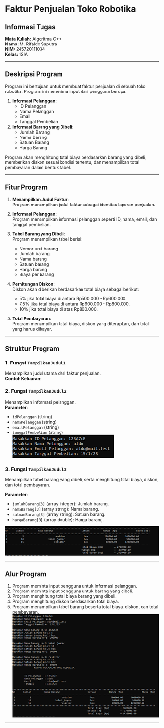 # Faktur Penjualan Toko Robotika

## Informasi Tugas
**Mata Kuliah:** Algoritma C++  
**Nama:** M. Rifaldo Saputra  
**NIM:** 245720111034  
**Kelas:** 1SIA  

---

## Deskripsi Program
Program ini bertujuan untuk membuat faktur penjualan di sebuah toko robotika. Program ini menerima input dari pengguna berupa:  
1. **Informasi Pelanggan**:  
   - ID Pelanggan  
   - Nama Pelanggan  
   - Email  
   - Tanggal Pembelian  
2. **Informasi Barang yang Dibeli**:  
   - Jumlah Barang  
   - Nama Barang  
   - Satuan Barang  
   - Harga Barang  

Program akan menghitung total biaya berdasarkan barang yang dibeli, memberikan diskon sesuai kondisi tertentu, dan menampilkan total pembayaran dalam bentuk tabel.

---

## Fitur Program
1. **Menampilkan Judul Faktur**:  
   Program menampilkan judul faktur sebagai identitas laporan penjualan.  

2. **Informasi Pelanggan**:  
   Program menampilkan informasi pelanggan seperti ID, nama, email, dan tanggal pembelian.  

3. **Tabel Barang yang Dibeli**:  
   Program menampilkan tabel berisi:  
   - Nomor urut barang  
   - Jumlah barang  
   - Nama barang  
   - Satuan barang  
   - Harga barang  
   - Biaya per barang  

4. **Perhitungan Diskon**:  
   Diskon akan diberikan berdasarkan total biaya sebagai berikut:  
   - 5% jika total biaya di antara Rp500.000 - Rp600.000.  
   - 7.5% jika total biaya di antara Rp600.000 - Rp800.000.  
   - 10% jika total biaya di atas Rp800.000.  

5. **Total Pembayaran**:  
   Program menampilkan total biaya, diskon yang diterapkan, dan total yang harus dibayar.

---

## Struktur Program
### 1. **Fungsi `TampilkanJudul1`**  
Menampilkan judul utama dari faktur penjualan.  
**Contoh Keluaran**:  


### 2. **Fungsi `TampilkanJudul2`**  
Menampilkan informasi pelanggan.  
**Parameter**:  
- `idPelanggan` (string)  
- `namaPelanggan` (string)  
- `emailPelanggan` (string)  
- `tanggalPembelian` (string)  
 ![img](photo/f2.png) 


### 3. **Fungsi `TampilkanJudul3`**  
Menampilkan tabel barang yang dibeli, serta menghitung total biaya, diskon, dan total pembayaran.  

**Parameter**:  
- `jumlahBarang[3]` (array integer): Jumlah barang.  
- `namaBarang[3]` (array string): Nama barang.  
- `satuanBarang[3]` (array string): Satuan barang.  
- `hargaBarang[3]` (array double): Harga barang.  


 ![img](photo/f3.png)  




---

## Alur Program
1. Program meminta input pengguna untuk informasi pelanggan.  
2. Program meminta input pengguna untuk barang yang dibeli.  
3. Program menghitung total biaya barang yang dibeli.  
4. Program menghitung diskon berdasarkan total biaya.  
5. Program menampilkan tabel barang beserta total biaya, diskon, dan total pembayaran.
 ![img](photo/hasil.png)
---
